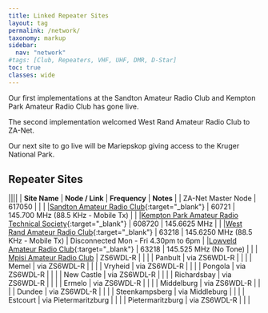 ```yaml
---
title: Linked Repeater Sites
layout: tag
permalink: /network/
taxonomy: markup
sidebar:
  nav: "network"
#tags: [Club, Repeaters, VHF, UHF, DMR, D-Star]
toc: true
classes: wide
---
```

Our first implementations at the Sandton Amateur Radio Club and Kempton Park Amateur Radio Club has gone live.

The second implementation welcomed West Rand Amateur Radio Club to ZA-Net.

Our next site to go live will be Mariepskop giving access to the Kruger National Park.

## Repeater Sites

||||
| **Site Name** | **Node / Link** | **Frequency** | **Notes** |
| ZA-Net Master Node | 617050 | | |
|[Sandton Amateur Radio Club](https://www.zs6stn.org.za/){:target="_blank"} | 60721 | 145.700 MHz (88.5 KHz - Mobile Tx) | |
|[Kempton Park Amateur Radio Technical Society](https://zs6kts.co.za/){:target="_blank"} | 608720 | 145.6625 MHz | |
|[West Rand Amateur Radio Club](https://www.zs6wr.co.za/){:target="_blank"} | 63218 | 145.6250 MHz (88.5 KHz - Mobile Tx) | Disconnected Mon - Fri 4.30pm to 6pm |
|[Lowveld Amateur Radio Club](https://www.facebook.com/ZS6LOW/){:target="_blank"} | 63218 |  145.525 MHz (No Tone) | |
| [Mpisi Amateur Radio Club](https://www.facebook.com/groups/848835003502702/) | ZS6WDL-R | | |
| Panbult | via ZS6WDL-R | | |
| Memel | via ZS6WDL-R | | |
| Vryheid | via ZS6WDL-R | | |
| Pongola | via ZS6WDL-R | | |
| New Castle | via ZS6WDL-R | | |
| Richardsbay  | via ZS6WDL-R | | |
| Ermelo  | via ZS6WDL-R | | |
| Middelburg  | via ZS6WDL-R | | |
| Dundee | via ZS6WDL-R | | |
| Steenkampsberg | via Middleburg | | |
| Estcourt  | via Pietermaritzburg | | |
| Pietermaritzburg  | via ZS6WDL-R | |  |
